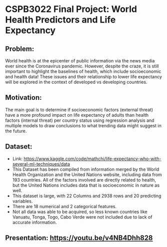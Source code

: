 # CSPB3022 Final Project: World Health Predictors and Life Expectancy

## Problem:
World health is at the epicenter of public information via the news media ever since the Coronavirus pandemic. 
However, despite the craze, it is still important to highlight the baselines of health, which include socioeconomic and health data! 
These issues and their relationship to lower life expectancy will be explored in the context of developed vs developing countries.

## Motivation:
The main goal is to determine if socioeconomic factors (external threat) have a more profound impact on life expectancy of adults than health factors (internal threat) 
per country status using regression analysis and multiple models to draw conclusions to what trending data might suggest in the future.

## Dataset:
- Link: https://www.kaggle.com/code/mathchi/life-expectancy-who-with-several-ml-techniques/data
- This Dataset has been compiled from information merged by the World Health Organization and the United Nations website, including data from 193 countries. All of the factors involved are directly related to health, but the United Nations includes data that is socioeconomic in nature as well.
- This dataset is large, with 22 Columns and 2938 rows and 20 predicting variables.
- There are 18 numerical and 2 categorical features.
- Not all data was able to be acquired, so less known countries like Vanuatu, Tonga, Togo, Cabo Verde were not included due to lack of accurate information.

## Presentation: https://youtu.be/v4NB4Dhh828
